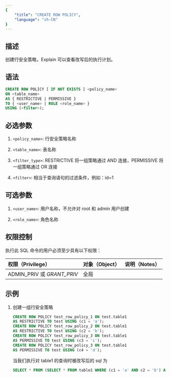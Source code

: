 ```yaml
---
{
    "title": "CREATE ROW POLICY",
    "language": "zh-CN"
}
---
```


## 描述

创建行安全策略，Explain 可以查看改写后的执行计划。

## 语法

```sql
CREATE ROW POLICY [ IF NOT EXISTS ] <policy_name> 
ON <table_name> 
AS { RESTRICTIVE | PERMISSIVE } 
TO { <user_name> | ROLE <role_name> } 
USING (<filter>);
```

## 必选参数

1. `<policy_name>`: 行安全策略名称

2. `<table_name>`: 表名称

3. `<filter_type>`: RESTRICTIVE 将一组策略通过 AND 连接，PERMISSIVE 将一组策略通过 OR 连接

3. `<filter>`: 相当于查询语句的过滤条件，例如：id=1

## 可选参数

1. `<user_name>`: 用户名称，不允许对 root 和 admin 用户创建

2. `<role_name>`: 角色名称

## 权限控制

执行此 SQL 命令的用户必须至少具有以下权限：

| 权限（Privilege）          | 对象（Object） | 说明（Notes） |
| :------------------------- | :------------- | :------------ |
| ADMIN_PRIV 或 *GRANT_PRIV* | 全局           |               |

## 示例

1. 创建一组行安全策略

    ```sql
    CREATE ROW POLICY test_row_policy_1 ON test.table1 
    AS RESTRICTIVE TO test USING (c1 = 'a');
    CREATE ROW POLICY test_row_policy_2 ON test.table1 
    AS RESTRICTIVE TO test USING (c2 = 'b');
    CREATE ROW POLICY test_row_policy_3 ON test.table1 
    AS PERMISSIVE TO test USING (c3 = 'c');
    CREATE ROW POLICY test_row_policy_3 ON test.table1 
    AS PERMISSIVE TO test USING (c4 = 'd');
    ```

    当我们执行对 table1 的查询时被改写后的 sql 为

    ```sql
    SELECT * FROM (SELECT * FROM table1 WHERE (c1 = 'a' AND c2 = 'b') AND (c3 = 'c' OR c4 = 'd'))
    ```